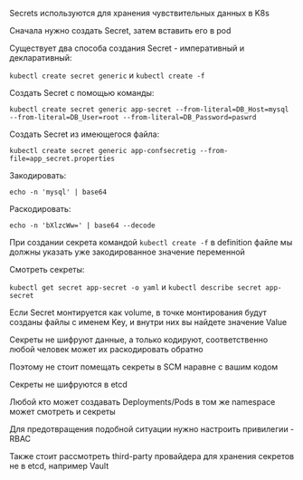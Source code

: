 Secrets используются для хранения чувствительных данных в K8s

Сначала нужно создать Secret, затем вставить его в pod

Существует два способа создания Secret - императивный и декларативный:

`kubectl create secret generic` и `kubectl create -f`

Создать Secret с помощью команды:

`kubectl create secret generic app-secret --from-literal=DB_Host=mysql --from-literal=DB_User=root --from-literal=DB_Password=paswrd`

Создать Secret из имеющегося файла:

`kubectl create secret generic app-confsecretig --from-file=app_secret.properties`

Закодировать:

`echo -n 'mysql' | base64`

Раскодировать:

`echo -n 'bXlzcWw=' | base64 --decode`

При создании секрета командой `kubectl create -f` в definition файле мы должны указать уже закодированное значение переменной

Смотреть секреты:

`kubectl get secret app-secret -o yaml` и `kubectl describe secret app-secret`

Если Secret монтируется как volume, в точке монтирования будут созданы файлы с именем Key, и внутри них вы найдете значение Value

Секреты не шифруют данные, а только кодируют, соответственно любой человек может их раскодировать обратно

Поэтому не стоит помещать секреты в SCM наравне с вашим кодом

Секреты не шифруются в etcd

Любой кто может создавать Deployments/Pods в том же namespace может смотреть и секреты

Для предотвращения подобной ситуации нужно настроить привилегии - RBAC

Также стоит рассмотреть third-party провайдера для хранения секретов не в etcd, например Vault